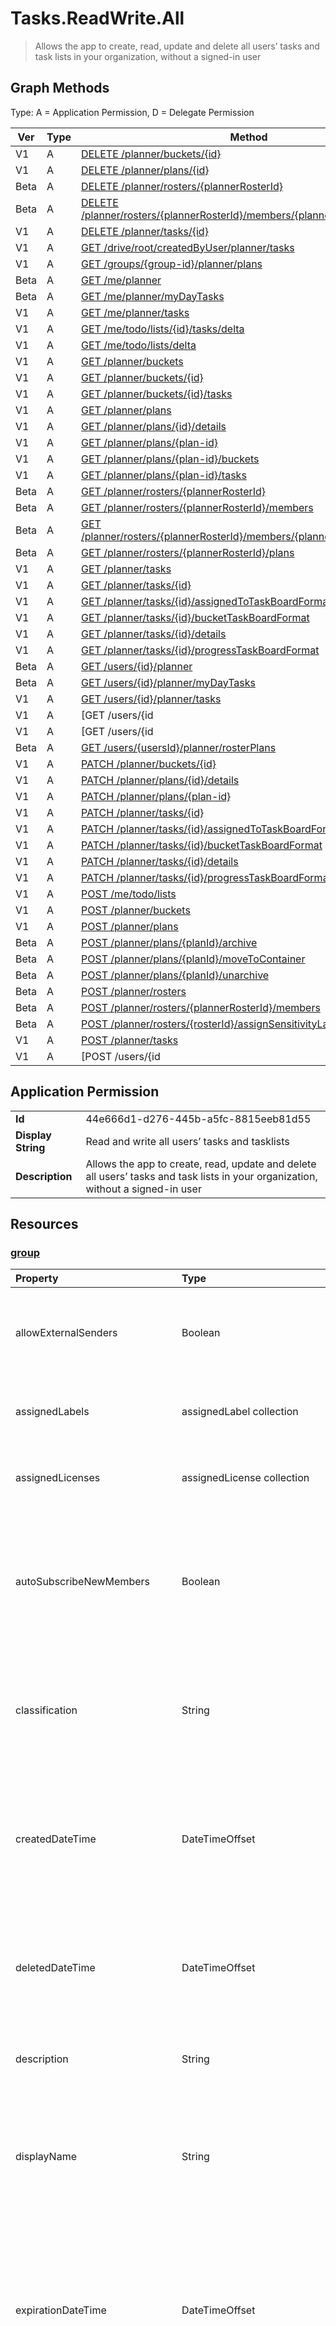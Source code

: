 # Tasks.ReadWrite.All

> Allows the app to create, read, update and delete all users’ tasks and task lists in your organization, without a signed-in user
## Graph Methods

Type: A = Application Permission, D = Delegate Permission

|Ver|Type|Method|
|-------|----|------|
|V1|A|[DELETE /planner/buckets/{id}](https://docs.microsoft.com/graph/api/plannerbucket-delete?view=graph-rest-1.0&tabs=http)|
|V1|A|[DELETE /planner/plans/{id}](https://docs.microsoft.com/graph/api/plannerplan-delete?view=graph-rest-1.0&tabs=http)|
|Beta|A|[DELETE /planner/rosters/{plannerRosterId}](https://docs.microsoft.com/graph/api/plannerroster-delete?view=graph-rest-beta&tabs=http)|
|Beta|A|[DELETE /planner/rosters/{plannerRosterId}/members/{plannerRosterMemberId}](https://docs.microsoft.com/graph/api/plannerrostermember-delete?view=graph-rest-beta&tabs=http)|
|V1|A|[DELETE /planner/tasks/{id}](https://docs.microsoft.com/graph/api/plannertask-delete?view=graph-rest-1.0&tabs=http)|
|V1|A|[GET /drive/root/createdByUser/planner/tasks](https://docs.microsoft.com/graph/api/planneruser-list-tasks?view=graph-rest-1.0&tabs=http)|
|V1|A|[GET /groups/{group-id}/planner/plans](https://docs.microsoft.com/graph/api/plannergroup-list-plans?view=graph-rest-1.0&tabs=http)|
|Beta|A|[GET /me/planner](https://docs.microsoft.com/graph/api/planneruser-get?view=graph-rest-beta&tabs=http)|
|Beta|A|[GET /me/planner/myDayTasks](https://docs.microsoft.com/graph/api/planneruser-list-mydaytasks?view=graph-rest-beta&tabs=http)|
|V1|A|[GET /me/planner/tasks](https://docs.microsoft.com/graph/api/planneruser-list-tasks?view=graph-rest-1.0&tabs=http)|
|V1|A|[GET /me/todo/lists/{id}/tasks/delta](https://docs.microsoft.com/graph/api/todotask-delta?view=graph-rest-1.0&tabs=http)|
|V1|A|[GET /me/todo/lists/delta](https://docs.microsoft.com/graph/api/todotasklist-delta?view=graph-rest-1.0&tabs=http)|
|V1|A|[GET /planner/buckets](https://docs.microsoft.com/graph/api/planner-list-buckets?view=graph-rest-1.0&tabs=http)|
|V1|A|[GET /planner/buckets/{id}](https://docs.microsoft.com/graph/api/plannerbucket-get?view=graph-rest-1.0&tabs=http)|
|V1|A|[GET /planner/buckets/{id}/tasks](https://docs.microsoft.com/graph/api/plannerbucket-list-tasks?view=graph-rest-1.0&tabs=http)|
|V1|A|[GET /planner/plans](https://docs.microsoft.com/graph/api/planner-list-plans?view=graph-rest-1.0&tabs=http)|
|V1|A|[GET /planner/plans/{id}/details](https://docs.microsoft.com/graph/api/plannerplandetails-get?view=graph-rest-1.0&tabs=http)|
|V1|A|[GET /planner/plans/{plan-id}](https://docs.microsoft.com/graph/api/plannerplan-get?view=graph-rest-1.0&tabs=http)|
|V1|A|[GET /planner/plans/{plan-id}/buckets](https://docs.microsoft.com/graph/api/plannerplan-list-buckets?view=graph-rest-1.0&tabs=http)|
|V1|A|[GET /planner/plans/{plan-id}/tasks](https://docs.microsoft.com/graph/api/plannerplan-list-tasks?view=graph-rest-1.0&tabs=http)|
|Beta|A|[GET /planner/rosters/{plannerRosterId}](https://docs.microsoft.com/graph/api/plannerroster-get?view=graph-rest-beta&tabs=http)|
|Beta|A|[GET /planner/rosters/{plannerRosterId}/members](https://docs.microsoft.com/graph/api/plannerroster-list-members?view=graph-rest-beta&tabs=http)|
|Beta|A|[GET /planner/rosters/{plannerRosterId}/members/{plannerRosterMemberId}](https://docs.microsoft.com/graph/api/plannerrostermember-get?view=graph-rest-beta&tabs=http)|
|Beta|A|[GET /planner/rosters/{plannerRosterId}/plans](https://docs.microsoft.com/graph/api/plannerroster-list-plans?view=graph-rest-beta&tabs=http)|
|V1|A|[GET /planner/tasks](https://docs.microsoft.com/graph/api/planner-list-tasks?view=graph-rest-1.0&tabs=http)|
|V1|A|[GET /planner/tasks/{id}](https://docs.microsoft.com/graph/api/plannertask-get?view=graph-rest-1.0&tabs=http)|
|V1|A|[GET /planner/tasks/{id}/assignedToTaskBoardFormat](https://docs.microsoft.com/graph/api/plannerassignedtotaskboardtaskformat-get?view=graph-rest-1.0&tabs=http)|
|V1|A|[GET /planner/tasks/{id}/bucketTaskBoardFormat](https://docs.microsoft.com/graph/api/plannerbuckettaskboardtaskformat-get?view=graph-rest-1.0&tabs=http)|
|V1|A|[GET /planner/tasks/{id}/details](https://docs.microsoft.com/graph/api/plannertaskdetails-get?view=graph-rest-1.0&tabs=http)|
|V1|A|[GET /planner/tasks/{id}/progressTaskBoardFormat](https://docs.microsoft.com/graph/api/plannerprogresstaskboardtaskformat-get?view=graph-rest-1.0&tabs=http)|
|Beta|A|[GET /users/{id}/planner](https://docs.microsoft.com/graph/api/planneruser-get?view=graph-rest-beta&tabs=http)|
|Beta|A|[GET /users/{id}/planner/myDayTasks](https://docs.microsoft.com/graph/api/planneruser-list-mydaytasks?view=graph-rest-beta&tabs=http)|
|V1|A|[GET /users/{id}/planner/tasks](https://docs.microsoft.com/graph/api/planneruser-list-tasks?view=graph-rest-1.0&tabs=http)|
|V1|A|[GET /users/{id|userPrincipalName}/todo/lists/{todoTaskListId}/tasks/delta](https://docs.microsoft.com/graph/api/todotask-delta?view=graph-rest-1.0&tabs=http)|
|V1|A|[GET /users/{id|userPrincipalName}/todo/lists/delta](https://docs.microsoft.com/graph/api/todotasklist-delta?view=graph-rest-1.0&tabs=http)|
|Beta|A|[GET /users/{usersId}/planner/rosterPlans](https://docs.microsoft.com/graph/api/planneruser-list-rosterplans?view=graph-rest-beta&tabs=http)|
|V1|A|[PATCH /planner/buckets/{id}](https://docs.microsoft.com/graph/api/plannerbucket-update?view=graph-rest-1.0&tabs=http)|
|V1|A|[PATCH /planner/plans/{id}/details](https://docs.microsoft.com/graph/api/plannerplandetails-update?view=graph-rest-1.0&tabs=http)|
|V1|A|[PATCH /planner/plans/{plan-id}](https://docs.microsoft.com/graph/api/plannerplan-update?view=graph-rest-1.0&tabs=http)|
|V1|A|[PATCH /planner/tasks/{id}](https://docs.microsoft.com/graph/api/plannertask-update?view=graph-rest-1.0&tabs=http)|
|V1|A|[PATCH /planner/tasks/{id}/assignedToTaskBoardFormat](https://docs.microsoft.com/graph/api/plannerassignedtotaskboardtaskformat-update?view=graph-rest-1.0&tabs=http)|
|V1|A|[PATCH /planner/tasks/{id}/bucketTaskBoardFormat](https://docs.microsoft.com/graph/api/plannerbuckettaskboardtaskformat-update?view=graph-rest-1.0&tabs=http)|
|V1|A|[PATCH /planner/tasks/{id}/details](https://docs.microsoft.com/graph/api/plannertaskdetails-update?view=graph-rest-1.0&tabs=http)|
|V1|A|[PATCH /planner/tasks/{id}/progressTaskBoardFormat](https://docs.microsoft.com/graph/api/plannerprogresstaskboardtaskformat-update?view=graph-rest-1.0&tabs=http)|
|V1|A|[POST /me/todo/lists](https://docs.microsoft.com/graph/api/todo-post-lists?view=graph-rest-1.0&tabs=http)|
|V1|A|[POST /planner/buckets](https://docs.microsoft.com/graph/api/planner-post-buckets?view=graph-rest-1.0&tabs=http)|
|V1|A|[POST /planner/plans](https://docs.microsoft.com/graph/api/planner-post-plans?view=graph-rest-1.0&tabs=http)|
|Beta|A|[POST /planner/plans/{planId}/archive](https://docs.microsoft.com/graph/api/plannerplan-archive?view=graph-rest-beta&tabs=http)|
|Beta|A|[POST /planner/plans/{planId}/moveToContainer](https://docs.microsoft.com/graph/api/plannerplan-movetocontainer?view=graph-rest-beta&tabs=http)|
|Beta|A|[POST /planner/plans/{planId}/unarchive](https://docs.microsoft.com/graph/api/plannerplan-unarchive?view=graph-rest-beta&tabs=http)|
|Beta|A|[POST /planner/rosters](https://docs.microsoft.com/graph/api/planner-post-rosters?view=graph-rest-beta&tabs=http)|
|Beta|A|[POST /planner/rosters/{plannerRosterId}/members](https://docs.microsoft.com/graph/api/plannerroster-post-members?view=graph-rest-beta&tabs=http)|
|Beta|A|[POST /planner/rosters/{rosterId}/assignSensitivityLabel](https://docs.microsoft.com/graph/api/plannerroster-assignsensitivitylabel?view=graph-rest-beta&tabs=http)|
|V1|A|[POST /planner/tasks](https://docs.microsoft.com/graph/api/planner-post-tasks?view=graph-rest-1.0&tabs=http)|
|V1|A|[POST /users/{id|userPrincipalName}/todo/lists](https://docs.microsoft.com/graph/api/todo-post-lists?view=graph-rest-1.0&tabs=http)|
## Application Permission
|||
|-|-|
|**Id**|44e666d1-d276-445b-a5fc-8815eeb81d55|
|**Display String**|Read and write all users’ tasks and tasklists|
|**Description**|Allows the app to create, read, update and delete all users’ tasks and task lists in your organization, without a signed-in user|
## Resources
### [group ](https://docs.microsoft.com/graph/api/resources/group?view=graph-rest-1.0&tabs=http)
| Property | Type | Description |
|:-|:-|:-|
| allowExternalSenders | Boolean | Indicates if people external to the organization can send messages to the group. The default value is `false`. <br><br>Returned only on `$select`. Supported only on the Get group API (`GET /groups/{ID}`). |
| assignedLabels | assignedLabel collection | The list of sensitivity label pairs (label ID, label name) associated with a Microsoft 365 group. <br><br>Returned only on `$select`. |
| assignedLicenses | assignedLicense collection | The licenses that are assigned to the group. <br><br>Returned only on `$select`. Supports `$filter` (`eq`).Read-only. |
| autoSubscribeNewMembers | Boolean | Indicates if new members added to the group are autosubscribed to receive email notifications. You can set this property in a PATCH request for the group; don't set it in the initial POST request that creates the group. Default value is `false`. <br><br>Returned only on `$select`. Supported only on the Get group API (`GET /groups/{ID}`). |
| classification | String | Describes a classification for the group (such as low, medium, or high business impact). Valid values for this property are defined by creating a ClassificationList setting value, based on the template definition.<br><br>Returned by default. Supports `$filter` (`eq`, `ne`, `not`, `ge`, `le`, `startsWith`). |
| createdDateTime | DateTimeOffset | Timestamp of when the group was created. The value can't be modified and is automatically populated when the group is created. The Timestamp type represents date and time information using ISO 8601 format and is always in UTC time. For example, midnight UTC on January 1, 2014 is `2014-01-01T00:00:00Z`. <br><br>Returned by default. Read-only. |
| deletedDateTime | DateTimeOffset | For some Microsoft Entra objects (user, group, application), if the object is deleted, it's first logically deleted, and this property is updated with the date and time when the object was deleted. Otherwise this property is `null`. If the object is restored, this property is updated to `null`. Inherited from directoryObject.  |
| description | String | An optional description for the group. <br><br>Returned by default. Supports `$filter` (`eq`, `ne`, `not`, `ge`, `le`, `startsWith`) and `$search`. |
| displayName | String | The display name for the group. This property is required when a group is created and can't be cleared during updates. Maximum length is 256 characters. <br><br>Returned by default. Supports `$filter` (`eq`, `ne`, `not`, `ge`, `le`, `in`, `startsWith`, and `eq` on `null` values), `$search`, and `$orderby`. |
| expirationDateTime | DateTimeOffset | Timestamp of when the group is set to expire. It's `null` for security groups, but for Microsoft 365 groups, it represents when the group is set to expire as defined in the groupLifecyclePolicy. The Timestamp type represents date and time information using ISO 8601 format and is always in UTC. For example, midnight UTC on January 1, 2014 is `2014-01-01T00:00:00Z`. <br><br>Returned by default. Supports `$filter` (`eq`, `ne`, `not`, `ge`, `le`, `in`). Read-only. |
| groupTypes | String collection | Specifies the group type and its membership. <br><br>If the collection contains `Unified`, the group is a Microsoft 365 group; otherwise, it's either a security group or a distribution group. For details, see groups overview.<br><br>If the collection includes `DynamicMembership`, the group has dynamic membership; otherwise, membership is static. <br><br>Returned by default. Supports `$filter` (`eq`, `not`). |
| hasMembersWithLicenseErrors | Boolean | Indicates whether there are members in this group that have license errors from its group-based license assignment. <br><br>This property is never returned on a GET operation. You can use it as a $filter argument to get groups that have members with license errors (that is, filter for this property being true). See an example. <br><br>Supports `$filter` (`eq`). |
| hideFromAddressLists | Boolean | True if the group isn't displayed in certain parts of the Outlook UI: the **Address Book**, address lists for selecting message recipients, and the **Browse Groups** dialog for searching groups; otherwise, false. The default value is `false`. <br><br>Returned only on `$select`. Supported only on the Get group API (`GET /groups/{ID}`). |
| hideFromOutlookClients | Boolean | True if the group isn't displayed in Outlook clients, such as Outlook for Windows and Outlook on the web; otherwise, false. The default value is `false`. <br><br>Returned only on `$select`. Supported only on the Get group API (`GET /groups/{ID}`). |
| id | String | The unique identifier for the group. <br><br>Returned by default. Inherited from directoryObject. Key. Not nullable. Read-only.<br><br>Supports `$filter` (`eq`, `ne`, `not`, `in`). |
| isArchived | Boolean | When a group is associated with a team, this property determines whether the team is in read-only mode.<br/>To read this property, use the `/group/{groupId}/team` endpoint or the Get team API. To update this property, use the archiveTeam and unarchiveTeam APIs. |
| isAssignableToRole | Boolean | Indicates whether this group can be assigned to a Microsoft Entra role. Optional. <br><br>This property can only be set while creating the group and is immutable. If set to `true`, the **securityEnabled** property must also be set to `true`, **visibility** must be `Hidden`, and the group can't be a dynamic group (that is, **groupTypes** can't contain `DynamicMembership`). <br/><br/>Only callers with at least the Privileged Role Administrator role can set this property. The caller must also be assigned the _RoleManagement.ReadWrite.Directory_ permission to set this property or update the membership of such groups. For more, see Using a group to manage Microsoft Entra role assignments<br><br>Using this feature requires a Microsoft Entra ID P1 license. Returned by default. Supports `$filter` (`eq`, `ne`, `not`). |
| isSubscribedByMail | Boolean | Indicates whether the signed-in user is subscribed to receive email conversations. The default value is `true`. <br><br>Returned only on `$select`. Supported only on the Get group API (`GET /groups/{ID}`). |
| licenseProcessingState | String | Indicates the status of the group license assignment to all group members. The default value is `false`. Read-only. Possible values: `QueuedForProcessing`, `ProcessingInProgress`, and `ProcessingComplete`.<br><br>Returned only on `$select`. Read-only. |
| mail | String | The SMTP address for the group, for example, "serviceadmins@contoso.com". <br><br>Returned by default. Read-only. Supports `$filter` (`eq`, `ne`, `not`, `ge`, `le`, `in`, `startsWith`, and `eq` on `null` values). |
| mailEnabled | Boolean | Specifies whether the group is mail-enabled. Required. <br><br>Returned by default. Supports `$filter` (`eq`, `ne`, `not`). |
| mailNickname | String | The mail alias for the group, unique for Microsoft 365 groups in the organization. Maximum length is 64 characters. This property can contain only characters in the ASCII character set 0 - 127 except the following characters: ` @ () \ [] " ; : <> , SPACE`. <br><br>Required. Returned by default. Supports `$filter` (`eq`, `ne`, `not`, `ge`, `le`, `in`, `startsWith`, and `eq` on `null` values). |
| membershipRule | String | The rule that determines members for this group if the group is a dynamic group (groupTypes contains `DynamicMembership`). For more information about the syntax of the membership rule, see Membership Rules syntax. <br><br>Returned by default. Supports `$filter` (`eq`, `ne`, `not`, `ge`, `le`, `startsWith`). |
| membershipRuleProcessingState | String | Indicates whether the dynamic membership processing is on or paused. Possible values are `On` or `Paused`. <br><br>Returned by default. Supports `$filter` (`eq`, `ne`, `not`, `in`). |
| onPremisesDomainName | String | Contains the on-premises **domain FQDN**, also called **dnsDomainName** synchronized from the on-premises directory. The property is only populated for customers synchronizing their on-premises directory to Microsoft Entra ID via Microsoft Entra Connect.<br><br>Returned by default. Read-only. |
| onPremisesLastSyncDateTime | DateTimeOffset | Indicates the last time at which the group was synced with the on-premises directory. The Timestamp type represents date and time information using ISO 8601 format and is always in UTC time. For example, midnight UTC on January 1, 2014 is `2014-01-01T00:00:00Z`. <br><br>Returned by default. Read-only. Supports `$filter` (`eq`, `ne`, `not`, `ge`, `le`, `in`). |
| onPremisesNetBiosName | String | Contains the on-premises **netBios name** synchronized from the on-premises directory. The property is only populated for customers synchronizing their on-premises directory to Microsoft Entra ID via Microsoft Entra Connect.<br><br>Returned by default. Read-only. |
| onPremisesProvisioningErrors | onPremisesProvisioningError collection | Errors when using Microsoft synchronization product during provisioning. <br><br>Returned by default. Supports `$filter` (`eq`, `not`). |
| onPremisesSamAccountName | String | Contains the on-premises **SAM account name** synchronized from the on-premises directory. The property is only populated for customers synchronizing their on-premises directory to Microsoft Entra ID via Microsoft Entra Connect.<br><br>Returned by default. Supports `$filter` (`eq`, `ne`, `not`, `ge`, `le`, `in`, `startsWith`). Read-only. |
| onPremisesSecurityIdentifier | String | Contains the on-premises security identifier (SID) for the group synchronized from on-premises to the cloud. Read-only. <br><br>Returned by default. Supports `$filter` (`eq` including on `null` values). |
| onPremisesSyncEnabled | Boolean | `true` if this group is synced from an on-premises directory; `false` if this group was originally synced from an on-premises directory but is no longer synced; **null** if this object has never synced from an on-premises directory (default). <br><br>Returned by default. Read-only. Supports `$filter` (`eq`, `ne`, `not`, `in`, and `eq` on `null` values). |
| preferredDataLocation | String | The preferred data location for the Microsoft 365 group. By default, the group inherits the group creator's preferred data location. To set this property, the calling app must be granted the *Directory.ReadWrite.All* permission and the user be assigned at least one of the following Microsoft Entra roles: <br><ul>User Account Administrator <li>Directory Writer <li> Exchange Administrator <li> SharePoint Administrator </ul><br/> For more information about this property, see OneDrive Online Multi-Geo. <br><br>Nullable. Returned by default. |
| preferredLanguage | String | The preferred language for a Microsoft 365 group. Should follow ISO 639-1 Code; for example, `en-US`. <br><br>Returned by default. Supports `$filter` (`eq`, `ne`, `not`, `ge`, `le`, `in`, `startsWith`, and `eq` on `null` values). |
| proxyAddresses | String collection | Email addresses for the group that direct to the same group mailbox. For example: `["SMTP: bob@contoso.com", "smtp: bob@sales.contoso.com"]`. The **any** operator is required to filter expressions on multi-valued properties. <br><br>Returned by default. Read-only. Not nullable. Supports `$filter` (`eq`, `not`, `ge`, `le`, `startsWith`, `endsWith`, `/$count eq 0`, `/$count ne 0`). |
| renewedDateTime | DateTimeOffset | Timestamp of when the group was last renewed. This value can't be modified directly and is only updated via the renew service action. The Timestamp type represents date and time information using ISO 8601 format and is always in UTC. For example, midnight UTC on January 1, 2014 is `2014-01-01T00:00:00Z`. <br><br>Returned by default. Supports `$filter` (`eq`, `ne`, `not`, `ge`, `le`, `in`). Read-only. |
| securityEnabled | Boolean | Specifies whether the group is a security group. Required. <br><br>Returned by default. Supports `$filter` (`eq`, `ne`, `not`, `in`). |
| securityIdentifier | String | Security identifier of the group, used in Windows scenarios. Read-only. <br><br>Returned by default. |
| serviceProvisioningErrors | serviceProvisioningError collection | Errors published by a federated service describing a nontransient, service-specific error regarding the properties or link from a group object. <br><br> Supports `$filter` (`eq`, `not`, for isResolved and serviceInstance). |
| theme | string | Specifies a Microsoft 365 group's color theme. Possible values are `Teal`, `Purple`, `Green`, `Blue`, `Pink`, `Orange`, or `Red`. <br><br>Returned by default. |
| uniqueName | String | The unique identifier that can be assigned to a group and used as an alternate key. Immutable. Read-only. |
| unseenCount | Int32 | Count of conversations that received new posts since the signed-in user last visited the group. <br><br>Returned only on `$select`. Supported only on the Get group API (`GET /groups/{ID}`). |
| visibility | String | Specifies the group join policy and group content visibility for groups. Possible values are: `Private`, `Public`, or `HiddenMembership`. `HiddenMembership` can be set only for Microsoft 365 groups when the groups are created. It can't be updated later. Other values of visibility can be updated after group creation.<br> If visibility value isn't specified during group creation on Microsoft Graph, a security group is created as `Private` by default, and the Microsoft 365 group is `Public`. Groups assignable to roles are always `Private`. To learn more, see group visibility options. <br><br>Returned by default. Nullable. |
### [itemBody ](https://docs.microsoft.com/graph/api/resources/itembody?view=graph-rest-1.0&tabs=http)
| Property	   | Type	|Description|
|:---------------|:--------|:----------|
|content|String|The content of the item.|
|contentType|bodyType|The type of the content. Possible values are `text` and `html`.|
### [planner-identifiers-disclaimer](https://docs.microsoft.com/graph/api/resources/planner-identifiers-disclaimer?view=graph-rest-1.0&tabs=http)

### [planner-order-hint-format](https://docs.microsoft.com/graph/api/resources/planner-order-hint-format?view=graph-rest-1.0&tabs=http)

### [planner-overview](https://docs.microsoft.com/graph/api/resources/planner-overview?view=graph-rest-1.0&tabs=http)

### [plannerAppliedCategories ](https://docs.microsoft.com/graph/api/resources/plannerappliedcategories?view=graph-rest-1.0&tabs=http)

### [plannerAssignedToTaskBoardTaskFormat ](https://docs.microsoft.com/graph/api/resources/plannerassignedtotaskboardtaskformat?view=graph-rest-1.0&tabs=http)
| Property	   | Type	|Description|
|:---------------|:--------|:----------|
|id|String| ID of the resource. It's 28 characters long and case-sensitive. Format validation is done on the service. Read-only.|
|orderHintsByAssignee|plannerOrderHintsByAssignee|Dictionary of hints used to order tasks on the AssignedTo view of the Task Board. The key of each entry is one of the users the task is assigned to and the value is the order hint. The format of each value is defined as outlined here.|
|unassignedOrderHint|String|Hint value used to order the task on the AssignedTo view of the Task Board when the task isn't assigned to anyone, or if the orderHintsByAssignee dictionary doesn't provide an order hint for the user the task is assigned to. The format is defined as outlined here.|
### [plannerAssignments ](https://docs.microsoft.com/graph/api/resources/plannerassignments?view=graph-rest-1.0&tabs=http)

### [plannerBucket ](https://docs.microsoft.com/graph/api/resources/plannerbucket?view=graph-rest-1.0&tabs=http)
| Property	   | Type	|Description|
|:---------------|:--------|:----------|
|id|String| Read-only. ID of the bucket. It is 28 characters long and case-sensitive. Format validation is done on the service.|
|name|String|Name of the bucket.|
|orderHint|String|Hint used to order items of this type in a list view. For details about the supported format, see Using order hints in Planner.|
|planId|String|Plan ID to which the bucket belongs.|
### [plannerBucketTaskBoardTaskFormat ](https://docs.microsoft.com/graph/api/resources/plannerbuckettaskboardtaskformat?view=graph-rest-1.0&tabs=http)
| Property	   | Type	|Description|
|:---------------|:--------|:----------|
|id|String| Read-only. ID of the resource. It's 28 characters long and case-sensitive. The format validation is done on the service.|
|orderHint|String|Hint used to order tasks in the bucket view of the task board. For details about the supported format, see Using order hints in Planner.|
### [plannerCategoryDescriptions ](https://docs.microsoft.com/graph/api/resources/plannercategorydescriptions?view=graph-rest-1.0&tabs=http)
| Property	   | Type	|Description|
|:---------------|:--------|:----------|
|category1|String|The label associated with Category 1|
|category2|String|The label associated with Category 2|
|category3|String|The label associated with Category 3|
|category4|String|The label associated with Category 4|
|category5|String|The label associated with Category 5|
|category6|String|The label associated with Category 6|
|category7|String|The label associated with Category 7|
|category8|String|The label associated with Category 8|
|category9|String|The label associated with Category 9|
|category10|String|The label associated with Category 10|
|category11|String|The label associated with Category 11|
|category12|String|The label associated with Category 12|
|category13|String|The label associated with Category 13|
|category14|String|The label associated with Category 14|
|category15|String|The label associated with Category 15|
|category16|String|The label associated with Category 16|
|category17|String|The label associated with Category 17|
|category18|String|The label associated with Category 18|
|category19|String|The label associated with Category 19|
|category20|String|The label associated with Category 20|
|category21|String|The label associated with Category 21|
|category22|String|The label associated with Category 22|
|category23|String|The label associated with Category 23|
|category24|String|The label associated with Category 24|
|category25|String|The label associated with Category 25|
### [plannerChecklistItems ](https://docs.microsoft.com/graph/api/resources/plannerchecklistitems?view=graph-rest-1.0&tabs=http)

### [plannerExternalReferences ](https://docs.microsoft.com/graph/api/resources/plannerexternalreferences?view=graph-rest-1.0&tabs=http)

### [plannerOrderHintsByAssignee ](https://docs.microsoft.com/graph/api/resources/plannerorderhintsbyassignee?view=graph-rest-1.0&tabs=http)

### [plannerPlan ](https://docs.microsoft.com/graph/api/resources/plannerplan?view=graph-rest-1.0&tabs=http)
| Property	   | Type	|Description|
|:---------------|:--------|:----------|
|container|plannerPlanContainer|Identifies the container of the plan. Specify only the **url**, the **containerId** and **type**, or all properties. After it's set, this property can’t be updated. Required.|
|createdBy|identitySet|Read-only. The user who created the plan.|
|createdDateTime|DateTimeOffset|Read-only. Date and time at which the plan is created. The Timestamp type represents date and time information using ISO 8601 format and is always in UTC time. For example, midnight UTC on Jan 1, 2014 is `2014-01-01T00:00:00Z`|
|id|String| Read-only. ID of the plan. It's 28 characters long and case-sensitive. Format validation is done on the service.|
|owner (deprecated) |String| Use the **container** property instead. ID of the group that owns the plan. After it's set, this property can’t be updated. This property won't return a valid group ID if the container of the plan isn't a group.|
|title|String|Required. Title of the plan.|
### [plannerPlanContainer ](https://docs.microsoft.com/graph/api/resources/plannerplancontainer?view=graph-rest-1.0&tabs=http)
|Property|Type|Description|
|:---|:---|:---|
|containerId|String|The identifier of the resource that contains the plan. Optional.|
|type|plannerContainerType| The type of the resource that contains the plan. For supported types, see the previous table. Possible values are: `group`, `unknownFutureValue`, `roster`. Note that you must use the `Prefer: include-unknown-enum-members` request header to get the following value in this evolvable enum: `roster`. Optional.|
|url|String|The full canonical URL of the container. Optional.|
### [plannerPlanDetails ](https://docs.microsoft.com/graph/api/resources/plannerplandetails?view=graph-rest-1.0&tabs=http)
| Property	   | Type	|Description|
|:---------------|:--------|:----------|
|categoryDescriptions|plannerCategoryDescriptions|An object that specifies the descriptions of the 25 categories that can be associated with tasks in the plan.|
|id|String| The unique identifier for the plan details. It's 28 characters long and case-sensitive. Format validation is done on the service. Read-only.|
|sharedWith|plannerUserIds|Set of user IDs that this plan is shared with. If you're using Microsoft 365 groups, use the Groups API to manage group membership to share the group's plan. You can also add existing members of the group to this collection, although it isn't required for them to access the plan owned by the group. |
### [plannerProgressTaskBoardTaskFormat ](https://docs.microsoft.com/graph/api/resources/plannerprogresstaskboardtaskformat?view=graph-rest-1.0&tabs=http)
| Property	   | Type	|Description|
|:---------------|:--------|:----------|
|id|String| Read-only. ID of the resource. It's 28 characters long and case-sensitive. The format validation is done on the service.|
|orderHint|String|Hint value used to order the task on the progress view of the task board. For details about the supported format, see Using order hints in Planner.|
### [plannerRoster ](https://docs.microsoft.com/graph/api/resources/plannerroster?view=graph-rest-1.0&tabs=http)
|Property|Type|Description|
|:---|:---|:---|
| assignedSensitivityLabel | sensitivityLabelAssignmentMethod| The sensitivity label applied to the roster. If mandatory labeling is enabled for the user and no label is specified, the user can't create the roster. Also, if labels are mandatory for the user, the user can't change the label of the roster to `null`. Possible values are: `standard`, `privileged`, `auto`, `unknownFutureValue`.|
|id|String|Identifier of the **p
### [plannerRosterMember ](https://docs.microsoft.com/graph/api/resources/plannerrostermember?view=graph-rest-1.0&tabs=http)
|Property|Type|Description|
|:---|:---|:---|
|id|String|The identifier of the **plannerRosterMember**. Inherited from entity|
|roles|String collection|Additional roles associated with the **PlannerRosterMember**, which determines permissions of the member in the **plannerRoster**. Currently there are no available roles to assign, and every member has full control over the contents of the **plannerRoster**.|
|tenantId|String|Identifier of the tenant the user belongs to. Currently only the users from the same tenant can be added to a **plannerRoster**. |
|userId|String|Identifier of the user.|
### [plannerTask ](https://docs.microsoft.com/graph/api/resources/plannertask?view=graph-rest-1.0&tabs=http)
| Property	   | Type	|Description|
|:---------------|:--------|:----------|
|activeChecklistItemCount|Int32|Number of checklist items with value set to `false`, representing incomplete items.|
|appliedCategories|plannerAppliedCategories|The categories to which the task has been applied. See applied Categories for possible values.|
|assigneePriority|String|Hint used to order items of this type in a list view. The format is defined as outlined here.|
|assignments|plannerAssignments|The set of assignees the task is assigned to.|
|bucketId|String|Bucket ID to which the task belongs. The bucket needs to be in the plan that the task is in. It's 28 characters long and case-sensitive. Format validation is done on the service. |
|checklistItemCount|Int32|Number of checklist items that are present on the task.|
|completedBy|identitySet|Identity of the user that completed the task.|
|completedDateTime|DateTimeOffset|Read-only. Date and time at which the `'percentComplete'` of the task is set to `'100'`. The Timestamp type represents date and time information using ISO 8601 format and is always in UTC time. For example, midnight UTC on Jan 1, 2014 is `2014-01-01T00:00:00Z`|
|conversationThreadId|String|Thread ID of the conversation on the task. This is the ID of the conversation thread object created in the group.|
|createdBy|identitySet|Identity of the user that created the task.|
|createdDateTime|DateTimeOffset|Read-only. Date and time at which the task is created. The Timestamp type represents date and time information using ISO 8601 format and is always in UTC time. For example, midnight UTC on Jan 1, 2014 is `2014-01-01T00:00:00Z`|
|dueDateTime|DateTimeOffset|Date and time at which the task is due. The Timestamp type represents date and time information using ISO 8601 format and is always in UTC time. For example, midnight UTC on Jan 1, 2014 is `2014-01-01T00:00:00Z`|
|hasDescription|Boolean|Read-only. Value is `true` if the details object of the task has a nonempty description and `false` otherwise.|
|id|String|Read-only. ID of the task. It's 28 characters long and case-sensitive. Format validation is done on the service.|
|orderHint|String|Hint used to order items of this type in a list view. The format is defined as outlined here.|
|percentComplete|Int32|Percentage of task completion. When set to `100`, the task is considered completed. |
|planId|String|Plan ID to which the task belongs.|
|previewType|String|This sets the type of preview that shows up on the task. The possible values are: `automatic`, `noPreview`, `checklist`, `description`, `reference`.|
|priority|Int32|Priority of the task. The valid range of values is between `0` and `10`, with the increasing value being lower priority (`0` has the highest priority and `10` has the lowest priority).  Currently, Planner interprets values `0` and `1` as "urgent", `2`, `3` and `4` as "important", `5`, `6`, and `7` as "medium", and `8`, `9`, and `10` as "low".  Additionally, Planner sets the value `1` for "urgent", `3` for "important", `5` for "medium", and `9` for "low".|
|referenceCount|Int32|Number of external references that exist on the task.|
|startDateTime|DateTimeOffset|Date and time at which the task starts. The Timestamp type represents date and time information using ISO 8601 format and is always in UTC time. For example, midnight UTC on Jan 1, 2014 is `2014-01-01T00:00:00Z`|
|title|String|Title of the task.|
### [plannerTaskDetails ](https://docs.microsoft.com/graph/api/resources/plannertaskdetails?view=graph-rest-1.0&tabs=http)
| Property	   | Type	|Description|
|:---------------|:--------|:----------|
|checklist|plannerChecklistItems|The collection of checklist items on the task.|
|description|String|Description of the task.|
|id|String| Read-only. ID of the task details. It's 28 characters long and case-sensitive. Format validation is done on the service.|
|previewType|string|This sets the type of preview that shows up on the task. The possible values are: `automatic`, `noPreview`, `checklist`, `description`, `reference`. When set to `automatic` the displayed preview is chosen by the app viewing the task.|
|references|plannerExternalReferences|The collection of references on the task.|
### [plannerTaskRecurrence ](https://docs.microsoft.com/graph/api/resources/plannertaskrecurrence?view=graph-rest-1.0&tabs=http)
|Property|Type|Description|
|:---|:---|:---|
|nextInSeriesTaskId|String|The **taskId** of the next task in this series. This value is assigned at the time the next task in the series is created, and is `null` prior to that time.|
|occurrenceId|Int32|The 1-based index of this task within the recurrence series. The first task in a series has the value `1`, the next task in the series has the value `2`, and so on.|
|previousInSeriesTaskId|String|The **taskId** of the previous task in this series. `null` for the first task in a series since it has no predecessor. All subsequent tasks in the series have a value that corresponds to their predecessors.|
|recurrenceStartDateTime|DateTimeOffset|The date and time when this recurrence series begin. For the first task in a series (**occurrenceId** = `1`) this value is copied from **schedule.patternStartDateTime**. For subsequent tasks in the series (**occurrenceId** >= `2`) this value is copied from the previous task and never changes; it preserves the start date of the recurring series. The Timestamp type represents date and time information using ISO 8601 format and is always in UTC time. For example, midnight UTC on Jan 1, 2014 is `2014-01-01T00:00:00Z`.|
|schedule|plannerRecurrenceSchedule|The schedule for recurrence. Clients define and edit recurrence by specifying the schedule. If **nextInSeriesTaskId** isn't assigned, clients may terminate the series by assigning `null` to this property.|
|seriesId|String|The recurrence series this task belongs to. A GUID-based value that serves as the unique identifier for a series.|
### [plannerUser ](https://docs.microsoft.com/graph/api/resources/planneruser?view=graph-rest-1.0&tabs=http)
| Property	   | Type	|Description|
|:---------------|:--------|:----------|
|id|String| Read-only. The unique identifier for the **p
### [plannerUserIds ](https://docs.microsoft.com/graph/api/resources/planneruserids?view=graph-rest-1.0&tabs=http)

### [sensitivityLabelAssignment ](https://docs.microsoft.com/graph/api/resources/sensitivitylabelassignment?view=graph-rest-1.0&tabs=http)
|Property|Type|Description|
|:---|:---|:---|
|assignmentMethod|sensitivityLabelAssignmentMethod|Indicates whether the label assignment is done automatically, as a standard, or a privileged operation. The possible values are: `standard`, `privileged`, `auto`, `unknownFutureValue`.|
|sensitivityLabelId|String|The unique identifier for the sensitivity label assigned to the file.|
|tenantId|String|The unique identifier for the tenant that hosts the file when this label is applied.|
### [tasks-identifiers-disclaimer](https://docs.microsoft.com/graph/api/resources/tasks-identifiers-disclaimer?view=graph-rest-1.0&tabs=http)

### [todoTask ](https://docs.microsoft.com/graph/api/resources/todotask?view=graph-rest-1.0&tabs=http)
|Property|Type|Description|
|:---|:---|:---|
|body|itemBody|The task body that typically contains information about the task.|
|bodyLastModifiedDateTime|DateTimeOffset|The date and time when the task body was last modified. By default, it is in UTC. You can provide a custom time zone in the request header. The property value uses ISO 8601 format and is always in UTC time. For example, midnight UTC on Jan 1, 2020 would look like this: '2020-01-01T00:00:00Z'.|
|categories|String collection|The categories associated with the task. Each category corresponds to the **displayName** property of an outlookCategory that the user has defined.|
|completedDateTime|dateTimeTimeZone|The date and time in the specified time zone that the task was finished.|
|createdDateTime|DateTimeOffset|The date and time when the task was created. By default, it is in UTC. You can provide a custom time zone in the request header. The property value uses ISO 8601 format. For example, midnight UTC on Jan 1, 2020 would look like this: '2020-01-01T00:00:00Z'.|
|dueDateTime|dateTimeTimeZone|The date and time in the specified time zone that the task is to be finished.|
|hasAttachments|Boolean|Indicates whether the task has attachments.|
|id|String|Unique identifier for the task. By default, this value changes when the item is moved from one list to another.|
|importance|importance|The importance of the task. Possible values are: `low`, `normal`, `high`.|
|isReminderOn|Boolean|Set to true if an alert is set to remind the user of the task.|
|lastModifiedDateTime|DateTimeOffset|The date and time when the task was last modified. By default, it is in UTC. You can provide a custom time zone in the request header. The property value uses ISO 8601 format and is always in UTC time. For example, midnight UTC on Jan 1, 2020 would look like this: '2020-01-01T00:00:00Z'.|
|recurrence|patternedRecurrence|The recurrence pattern for the task.|
|reminderDateTime|dateTimeTimeZone|The date and time in the specified time zone for a reminder alert of the task to occur.|
|startDateTime|dateTimeTimeZone|The date and time in the specified time zone at which the task is scheduled to start.|
|status|taskStatus|Indicates the state or progress of the task. Possible values are: `notStarted`, `inProgress`, `completed`, `waitingOnOthers`, `deferred`.|
|title|String|A brief description of the task.|
### [todoTaskList ](https://docs.microsoft.com/graph/api/resources/todotasklist?view=graph-rest-1.0&tabs=http)
|Property|Type|Description|
|:---|:---|:---|
|displayName|String|The name of the task list.|
|id|String| The identifier of the task list, unique in the user's mailbox. Read-only. Inherited from entity|
|isOwner|Boolean| True if the user is owner of the given task list.|
|isShared|Boolean| True if the task list is shared with other users|
|wellknownListName|wellknownListName| Property indicating the list name if the given list is a well-known list. Possible values are: `none`, `defaultList`, `flaggedEmails`, `unknownFutureValue`.|
